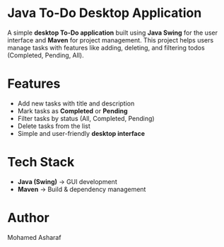 # Java To-Do Desktop Application
A simple **desktop To-Do application** built using **Java Swing** for the user interface and **Maven** for project management. This project helps users manage tasks with features like adding, deleting, and filtering todos (Completed, Pending, All).

#  Features
- Add new tasks with title and description  
- Mark tasks as **Completed** or **Pending**  
- Filter tasks by status (All, Completed, Pending)  
- Delete tasks from the list  
- Simple and user-friendly **desktop interface**  

# Tech Stack
- **Java (Swing)** → GUI development  
- **Maven** → Build & dependency management 

# Author
Mohamed Asharaf
